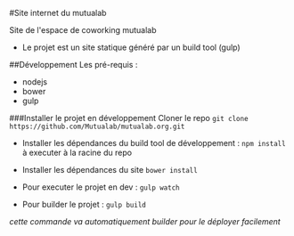 #Site internet du mutualab

Site de l'espace de coworking mutualab

 - Le projet est un site statique généré par un build tool (gulp)

##Développement 
Les pré-requis : 
  - nodejs
  - bower
  - gulp

###Installer le projet en développement
Cloner le repo
`git clone https://github.com/Mutualab/mutualab.org.git`

 - Installer les dépendances du build tool de développement :  `npm install` à executer à la racine du repo

 - Installer les dépendances du site `bower install`

 - Pour executer le projet en dev :  `gulp watch`

 - Pour builder le projet :  `gulp build`

*cette commande va automatiquement builder pour le déployer facilement*





